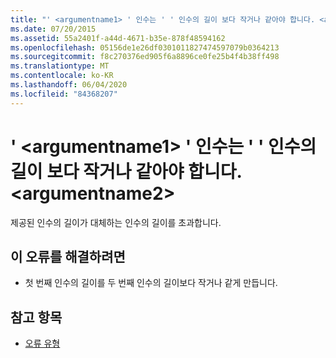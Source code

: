 ```yaml
---
title: "' <argumentname1> ' 인수는 ' ' 인수의 길이 보다 작거나 같아야 합니다. <argumentname2>"
ms.date: 07/20/2015
ms.assetid: 55a2401f-a44d-4671-b35e-878f48594162
ms.openlocfilehash: 05156de1e26df0301011827474597079b0364213
ms.sourcegitcommit: f8c270376ed905f6a8896ce0fe25b4f4b38ff498
ms.translationtype: MT
ms.contentlocale: ko-KR
ms.lasthandoff: 06/04/2020
ms.locfileid: "84368207"
---
```

# <a name="argument-argumentname1-must-be-less-than-or-equal-the-length-of-argument-argumentname2"></a>' \<argumentname1> ' 인수는 ' ' 인수의 길이 보다 작거나 같아야 합니다. \<argumentname2>
제공된 인수의 길이가 대체하는 인수의 길이를 초과합니다.  
  
## <a name="to-correct-this-error"></a>이 오류를 해결하려면  
  
- 첫 번째 인수의 길이를 두 번째 인수의 길이보다 작거나 같게 만듭니다.  
  
## <a name="see-also"></a>참고 항목

- [오류 유형](../programming-guide/language-features/error-types.md)
